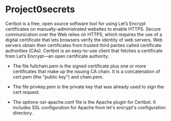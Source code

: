 # Project0secrets

Certbot is a free, open source software tool for using Let’s Encrypt certificates on manually-administrated websites to enable HTTPS.
Secure communication over the Web relies on HTTPS, which requires the use of a digital certificate that lets browsers verify the identity of web servers. 
Web servers obtain their certificates from trusted third parties called certificate authorities (CAs). Certbot is an easy-to-use client that fetches a certificate from Let’s Encrypt—an open certificate authority.

- The file fullchain.pem is the signed certificate plus one or more certificates that make up the issuing CA chain. 
It is a concatenation of cert.pem (the “public key”) and chain.pem. 

- The file privkey.pem is the private key that was already used to sign the cert request.

- The options-ssl-apache.conf file is the Apache plugin for Certbot.  It includes SSL configuration for Apache from let's encrypt's configuration directory.